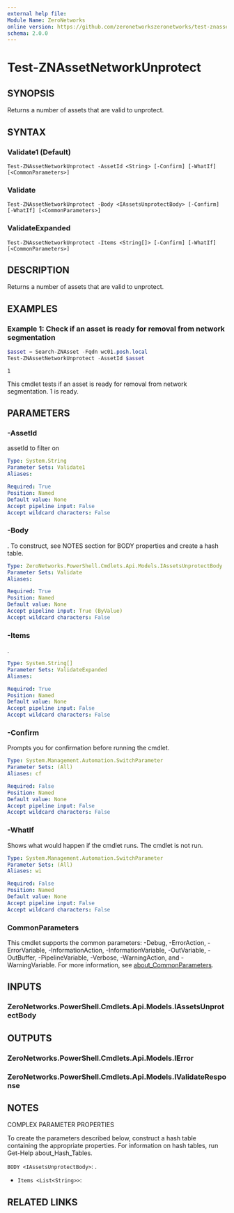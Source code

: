 ```yaml
---
external help file:
Module Name: ZeroNetworks
online version: https://github.com/zeronetworkszeronetworks/test-znassetnetworkunprotect
schema: 2.0.0
---
```


# Test-ZNAssetNetworkUnprotect

## SYNOPSIS
Returns a number of assets that are valid to unprotect.

## SYNTAX

### Validate1 (Default)
```
Test-ZNAssetNetworkUnprotect -AssetId <String> [-Confirm] [-WhatIf] [<CommonParameters>]
```

### Validate
```
Test-ZNAssetNetworkUnprotect -Body <IAssetsUnprotectBody> [-Confirm] [-WhatIf] [<CommonParameters>]
```

### ValidateExpanded
```
Test-ZNAssetNetworkUnprotect -Items <String[]> [-Confirm] [-WhatIf] [<CommonParameters>]
```

## DESCRIPTION
Returns a number of assets that are valid to unprotect.

## EXAMPLES

### Example 1: Check if an asset is ready for removal from network segmentation
```powershell
$asset = Search-ZNAsset -Fqdn wc01.posh.local
Test-ZNAssetNetworkUnprotect -AssetId $asset
```

```output
1
```

This cmdlet tests if an asset is ready for removal from network segmentation.
1 is ready.

## PARAMETERS

### -AssetId
assetId to filter on

```yaml
Type: System.String
Parameter Sets: Validate1
Aliases:

Required: True
Position: Named
Default value: None
Accept pipeline input: False
Accept wildcard characters: False
```

### -Body
.
To construct, see NOTES section for BODY properties and create a hash table.

```yaml
Type: ZeroNetworks.PowerShell.Cmdlets.Api.Models.IAssetsUnprotectBody
Parameter Sets: Validate
Aliases:

Required: True
Position: Named
Default value: None
Accept pipeline input: True (ByValue)
Accept wildcard characters: False
```

### -Items
.

```yaml
Type: System.String[]
Parameter Sets: ValidateExpanded
Aliases:

Required: True
Position: Named
Default value: None
Accept pipeline input: False
Accept wildcard characters: False
```

### -Confirm
Prompts you for confirmation before running the cmdlet.

```yaml
Type: System.Management.Automation.SwitchParameter
Parameter Sets: (All)
Aliases: cf

Required: False
Position: Named
Default value: None
Accept pipeline input: False
Accept wildcard characters: False
```

### -WhatIf
Shows what would happen if the cmdlet runs.
The cmdlet is not run.

```yaml
Type: System.Management.Automation.SwitchParameter
Parameter Sets: (All)
Aliases: wi

Required: False
Position: Named
Default value: None
Accept pipeline input: False
Accept wildcard characters: False
```

### CommonParameters
This cmdlet supports the common parameters: -Debug, -ErrorAction, -ErrorVariable, -InformationAction, -InformationVariable, -OutVariable, -OutBuffer, -PipelineVariable, -Verbose, -WarningAction, and -WarningVariable. For more information, see [about_CommonParameters](http://go.microsoft.com/fwlink/?LinkID=113216).

## INPUTS

### ZeroNetworks.PowerShell.Cmdlets.Api.Models.IAssetsUnprotectBody

## OUTPUTS

### ZeroNetworks.PowerShell.Cmdlets.Api.Models.IError

### ZeroNetworks.PowerShell.Cmdlets.Api.Models.IValidateResponse

## NOTES

COMPLEX PARAMETER PROPERTIES

To create the parameters described below, construct a hash table containing the appropriate properties. For information on hash tables, run Get-Help about_Hash_Tables.


`BODY <IAssetsUnprotectBody>`: .
  - `Items <List<String>>`: 

## RELATED LINKS

